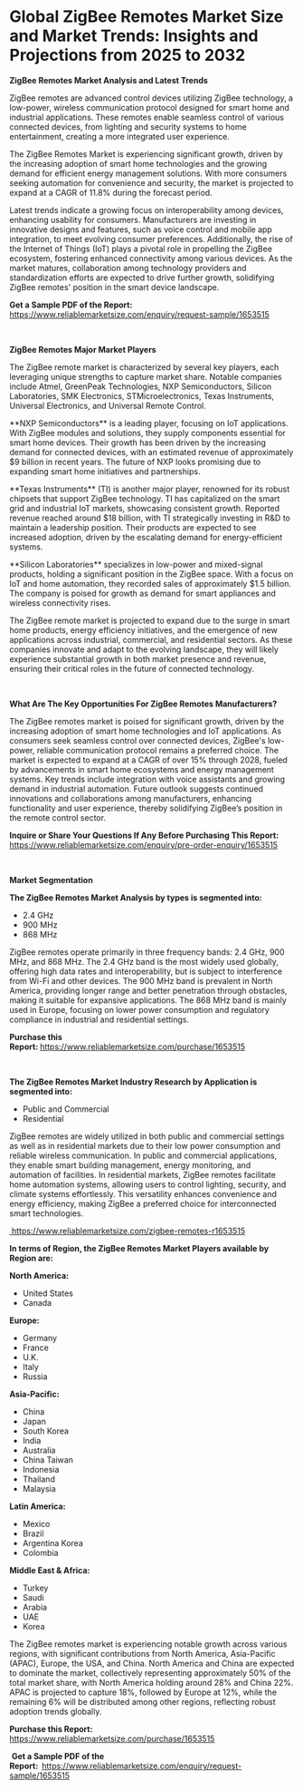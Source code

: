 <p><h1>Global ZigBee Remotes Market Size and Market Trends: Insights and Projections from 2025 to 2032</h1></p><p><strong>ZigBee Remotes Market Analysis and Latest Trends</strong></p>
<p><p>ZigBee remotes are advanced control devices utilizing ZigBee technology, a low-power, wireless communication protocol designed for smart home and industrial applications. These remotes enable seamless control of various connected devices, from lighting and security systems to home entertainment, creating a more integrated user experience. </p><p>The ZigBee Remotes Market is experiencing significant growth, driven by the increasing adoption of smart home technologies and the growing demand for efficient energy management solutions. With more consumers seeking automation for convenience and security, the market is projected to expand at a CAGR of 11.8% during the forecast period. </p><p>Latest trends indicate a growing focus on interoperability among devices, enhancing usability for consumers. Manufacturers are investing in innovative designs and features, such as voice control and mobile app integration, to meet evolving consumer preferences. Additionally, the rise of the Internet of Things (IoT) plays a pivotal role in propelling the ZigBee ecosystem, fostering enhanced connectivity among various devices. As the market matures, collaboration among technology providers and standardization efforts are expected to drive further growth, solidifying ZigBee remotes' position in the smart device landscape.</p></p>
<p><strong>Get a Sample PDF of the Report:&nbsp;</strong> <a href="https://www.reliablemarketsize.com/enquiry/request-sample/1653515?utm_campaign=3560&utm_medium=2&utm_source=Github&utm_content=ia&utm_term=18042025&utm_id=zigbee-remotes">https://www.reliablemarketsize.com/enquiry/request-sample/1653515</a></p>
<p>&nbsp;</p>
<p><strong>ZigBee Remotes Major Market Players</strong></p>
<p><p>The ZigBee remote market is characterized by several key players, each leveraging unique strengths to capture market share. Notable companies include Atmel, GreenPeak Technologies, NXP Semiconductors, Silicon Laboratories, SMK Electronics, STMicroelectronics, Texas Instruments, Universal Electronics, and Universal Remote Control.</p><p>**NXP Semiconductors** is a leading player, focusing on IoT applications. With ZigBee modules and solutions, they supply components essential for smart home devices. Their growth has been driven by the increasing demand for connected devices, with an estimated revenue of approximately $9 billion in recent years. The future of NXP looks promising due to expanding smart home initiatives and partnerships.</p><p>**Texas Instruments** (TI) is another major player, renowned for its robust chipsets that support ZigBee technology. TI has capitalized on the smart grid and industrial IoT markets, showcasing consistent growth. Reported revenue reached around $18 billion, with TI strategically investing in R&D to maintain a leadership position. Their products are expected to see increased adoption, driven by the escalating demand for energy-efficient systems.</p><p>**Silicon Laboratories** specializes in low-power and mixed-signal products, holding a significant position in the ZigBee space. With a focus on IoT and home automation, they recorded sales of approximately $1.5 billion. The company is poised for growth as demand for smart appliances and wireless connectivity rises.</p><p>The ZigBee remote market is projected to expand due to the surge in smart home products, energy efficiency initiatives, and the emergence of new applications across industrial, commercial, and residential sectors. As these companies innovate and adapt to the evolving landscape, they will likely experience substantial growth in both market presence and revenue, ensuring their critical roles in the future of connected technology.</p></p>
<p>&nbsp;</p>
<p><strong>What Are The Key Opportunities For ZigBee Remotes Manufacturers?</strong></p>
<p><p>The ZigBee remotes market is poised for significant growth, driven by the increasing adoption of smart home technologies and IoT applications. As consumers seek seamless control over connected devices, ZigBee's low-power, reliable communication protocol remains a preferred choice. The market is expected to expand at a CAGR of over 15% through 2028, fueled by advancements in smart home ecosystems and energy management systems. Key trends include integration with voice assistants and growing demand in industrial automation. Future outlook suggests continued innovations and collaborations among manufacturers, enhancing functionality and user experience, thereby solidifying ZigBee’s position in the remote control sector.</p></p>
<p><strong>Inquire or Share Your Questions If Any Before Purchasing This Report:</strong> <a href="https://www.reliablemarketsize.com/enquiry/pre-order-enquiry/1653515?utm_campaign=3560&utm_medium=2&utm_source=Github&utm_content=ia&utm_term=18042025&utm_id=zigbee-remotes">https://www.reliablemarketsize.com/enquiry/pre-order-enquiry/1653515</a></p>
<p>&nbsp;</p>
<p><strong>Market Segmentation</strong></p>
<p><strong>The ZigBee Remotes Market Analysis by types is segmented into:</strong></p>
<p><ul><li>2.4 GHz</li><li>900 MHz</li><li>868 MHz</li></ul></p>
<p><p>ZigBee remotes operate primarily in three frequency bands: 2.4 GHz, 900 MHz, and 868 MHz. The 2.4 GHz band is the most widely used globally, offering high data rates and interoperability, but is subject to interference from Wi-Fi and other devices. The 900 MHz band is prevalent in North America, providing longer range and better penetration through obstacles, making it suitable for expansive applications. The 868 MHz band is mainly used in Europe, focusing on lower power consumption and regulatory compliance in industrial and residential settings.</p></p>
<p><strong>Purchase this Report:&nbsp;</strong><a href="https://www.reliablemarketsize.com/purchase/1653515?utm_campaign=3560&utm_medium=2&utm_source=Github&utm_content=ia&utm_term=18042025&utm_id=zigbee-remotes">https://www.reliablemarketsize.com/purchase/1653515</a></p>
<p>&nbsp;</p>
<p><strong>The ZigBee Remotes Market Industry Research by Application is segmented into:</strong></p>
<p><ul><li>Public and Commercial</li><li>Residential</li></ul></p>
<p><p>ZigBee remotes are widely utilized in both public and commercial settings as well as in residential markets due to their low power consumption and reliable wireless communication. In public and commercial applications, they enable smart building management, energy monitoring, and automation of facilities. In residential markets, ZigBee remotes facilitate home automation systems, allowing users to control lighting, security, and climate systems effortlessly. This versatility enhances convenience and energy efficiency, making ZigBee a preferred choice for interconnected smart technologies.</p></p>
<p><a href="https://www.reliablemarketsize.com/zigbee-remotes-r1653515?utm_campaign=3560&utm_medium=2&utm_source=Github&utm_content=ia&utm_term=18042025&utm_id=zigbee-remotes">&nbsp;https://www.reliablemarketsize.com/zigbee-remotes-r1653515</a></p>
<p><strong>In terms of Region, the ZigBee Remotes Market Players available by Region are:</strong></p>
<p>
    <p> <strong> North America: </strong>
        <ul>
            <li>United States</li>
            <li>Canada</li>
        </ul>
        </p> 
    <p> <strong> Europe: </strong>
        <ul>
            <li>Germany</li>
            <li>France</li>
            <li>U.K.</li>
            <li>Italy</li>
            <li>Russia</li>
        </ul>
        </p> 
    <p> <strong> Asia-Pacific: </strong>
        <ul>
            <li>China</li>
            <li>Japan</li>
            <li>South Korea</li>
            <li>India</li>
            <li>Australia</li>
            <li>China Taiwan</li>
            <li>Indonesia</li>
            <li>Thailand</li>
            <li>Malaysia</li>
        </ul>
        </p> 
    <p> <strong> Latin America: </strong>
        <ul>
            <li>Mexico</li>
            <li>Brazil</li>
            <li>Argentina Korea</li>
            <li>Colombia</li>
        </ul>
        </p> 
    <p> <strong> Middle East & Africa: </strong>
        <ul>
            <li>Turkey</li>
            <li>Saudi</li>
            <li>Arabia</li>
            <li>UAE</li>
            <li>Korea</li>
        </ul>
    </p>
    </p>
<p><p>The ZigBee remotes market is experiencing notable growth across various regions, with significant contributions from North America, Asia-Pacific (APAC), Europe, the USA, and China. North America and China are expected to dominate the market, collectively representing approximately 50% of the total market share, with North America holding around 28% and China 22%. APAC is projected to capture 18%, followed by Europe at 12%, while the remaining 6% will be distributed among other regions, reflecting robust adoption trends globally.</p></p>
<p><strong>Purchase this Report: </strong><a href="https://www.reliablemarketsize.com/purchase/1653515?utm_campaign=3560&utm_medium=2&utm_source=Github&utm_content=ia&utm_term=18042025&utm_id=zigbee-remotes">https://www.reliablemarketsize.com/purchase/1653515</a></p>
<p>&nbsp;<strong>Get a Sample PDF of the Report:&nbsp;&nbsp;</strong><a href="https://www.reliablemarketsize.com/enquiry/request-sample/1653515?utm_campaign=3560&utm_medium=2&utm_source=Github&utm_content=ia&utm_term=18042025&utm_id=zigbee-remotes">https://www.reliablemarketsize.com/enquiry/request-sample/1653515</a></p>
<p><strong></strong></p>
<p><p></p><p></p><p></p></p>